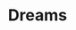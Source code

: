 ---
inv_num: 2015-001
add_credit:
url: 2015-001-dreams
title: Dreams
year: '2015'
display_year: '2015'
medium: The Broodle brand foam pool noodle, foam pool noodles, Coors Light beer can,
  tailored Aeropostale sweatpant leg, tailored pant leg, tailored GAP sweatpant leg,
  American Apparel sock
dims: 140 cm x variable width x variable depth
pitch:
ps:
live_url:
youtube:
related_code:
subheading:
download:
commission:
related:
layout: things-i-made
---